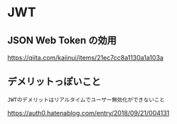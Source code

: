 # JWT
## JSON Web Token の効用
https://qiita.com/kaiinui/items/21ec7cc8a1130a1a103a

## デメリットっぽいこと
```
JWTのデメリットはリアルタイムでユーザー無効化ができないこと
```
https://auth0.hatenablog.com/entry/2018/09/21/004131